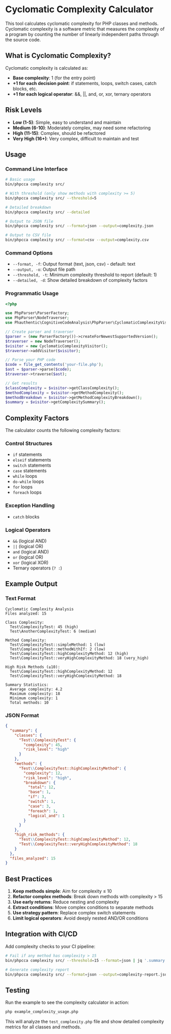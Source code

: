 # Cyclomatic Complexity Calculator

This tool calculates cyclomatic complexity for PHP classes and methods. Cyclomatic complexity is a software metric that measures the complexity of a program by counting the number of linearly independent paths through the source code.

## What is Cyclomatic Complexity?

Cyclomatic complexity is calculated as:
- **Base complexity**: 1 (for the entry point)
- **+1 for each decision point**: if statements, loops, switch cases, catch blocks, etc.
- **+1 for each logical operator**: &&, ||, and, or, xor, ternary operators

## Risk Levels

- **Low (1-5)**: Simple, easy to understand and maintain
- **Medium (6-10)**: Moderately complex, may need some refactoring
- **High (11-15)**: Complex, should be refactored
- **Very High (16+)**: Very complex, difficult to maintain and test

## Usage

### Command Line Interface

```bash
# Basic usage
bin/phpcca complexity src/

# With threshold (only show methods with complexity >= 5)
bin/phpcca complexity src/ --threshold=5

# Detailed breakdown
bin/phpcca complexity src/ --detailed

# Output to JSON file
bin/phpcca complexity src/ --format=json --output=complexity.json

# Output to CSV file
bin/phpcca complexity src/ --format=csv --output=complexity.csv
```

### Command Options

- `--format, -f`: Output format (text, json, csv) - default: text
- `--output, -o`: Output file path
- `--threshold, -t`: Minimum complexity threshold to report (default: 1)
- `--detailed, -d`: Show detailed breakdown of complexity factors

### Programmatic Usage

```php
<?php

use PhpParser\ParserFactory;
use PhpParser\NodeTraverser;
use Phauthentic\CognitiveCodeAnalysis\PhpParser\CyclomaticComplexityVisitor;

// Create parser and traverser
$parser = (new ParserFactory())->createForNewestSupportedVersion();
$traverser = new NodeTraverser();
$visitor = new CyclomaticComplexityVisitor();
$traverser->addVisitor($visitor);

// Parse your PHP code
$code = file_get_contents('your-file.php');
$ast = $parser->parse($code);
$traverser->traverse($ast);

// Get results
$classComplexity = $visitor->getClassComplexity();
$methodComplexity = $visitor->getMethodComplexity();
$methodBreakdown = $visitor->getMethodComplexityBreakdown();
$summary = $visitor->getComplexitySummary();
```

## Complexity Factors

The calculator counts the following complexity factors:

### Control Structures
- `if` statements
- `elseif` statements
- `switch` statements
- `case` statements
- `while` loops
- `do-while` loops
- `for` loops
- `foreach` loops

### Exception Handling
- `catch` blocks

### Logical Operators
- `&&` (logical AND)
- `||` (logical OR)
- `and` (logical AND)
- `or` (logical OR)
- `xor` (logical XOR)
- Ternary operators (`? :`)

## Example Output

### Text Format
```
Cyclomatic Complexity Analysis
Files analyzed: 15

Class Complexity:
  Test\ComplexityTest: 45 (high)
  Test\AnotherComplexityTest: 6 (medium)

Method Complexity:
  Test\ComplexityTest::simpleMethod: 1 (low)
  Test\ComplexityTest::methodWithIf: 2 (low)
  Test\ComplexityTest::highComplexityMethod: 12 (high)
  Test\ComplexityTest::veryHighComplexityMethod: 18 (very_high)

High Risk Methods (≥10):
  Test\ComplexityTest::highComplexityMethod: 12
  Test\ComplexityTest::veryHighComplexityMethod: 18

Summary Statistics:
  Average complexity: 4.2
  Maximum complexity: 18
  Minimum complexity: 1
  Total methods: 10
```

### JSON Format
```json
{
  "summary": {
    "classes": {
      "Test\\ComplexityTest": {
        "complexity": 45,
        "risk_level": "high"
      }
    },
    "methods": {
      "Test\\ComplexityTest::highComplexityMethod": {
        "complexity": 12,
        "risk_level": "high",
        "breakdown": {
          "total": 12,
          "base": 1,
          "if": 3,
          "switch": 1,
          "case": 3,
          "foreach": 1,
          "logical_and": 1
        }
      }
    },
    "high_risk_methods": {
      "Test\\ComplexityTest::highComplexityMethod": 12,
      "Test\\ComplexityTest::veryHighComplexityMethod": 18
    }
  },
  "files_analyzed": 15
}
```

## Best Practices

1. **Keep methods simple**: Aim for complexity ≤ 10
2. **Refactor complex methods**: Break down methods with complexity > 15
3. **Use early returns**: Reduce nesting and complexity
4. **Extract conditions**: Move complex conditions to separate methods
5. **Use strategy pattern**: Replace complex switch statements
6. **Limit logical operators**: Avoid deeply nested AND/OR conditions

## Integration with CI/CD

Add complexity checks to your CI pipeline:

```bash
# Fail if any method has complexity > 15
bin/phpcca complexity src/ --threshold=15 --format=json | jq '.summary.very_high_risk_methods | length == 0'

# Generate complexity report
bin/phpcca complexity src/ --format=json --output=complexity-report.json
```

## Testing

Run the example to see the complexity calculator in action:

```bash
php example_complexity_usage.php
```

This will analyze the `test_complexity.php` file and show detailed complexity metrics for all classes and methods. 